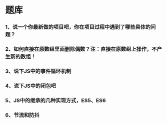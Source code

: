 
# 题库
### 1、说一个你最新做的项目吧，你在项目过程中遇到了哪些具体的问题？
### 2、如何直接在原数组里面删除偶数？注：直接在原数组上操作，不产生新的数组！
### 3、说下JS中的事件循环机制
### 4、说下JS中的闭包吧
### 5、JS中的继承的几种实现方式，ES5、ES6
### 6、节流和防抖